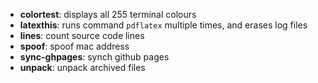 - **colortest**: displays all 255 terminal colours
- **latexthis**: runs command `pdflatex` multiple times, and erases log files
- **lines**: count source code lines
- **spoof**: spoof mac address
- **sync-ghpages**: synch github pages
- **unpack**: unpack archived files
